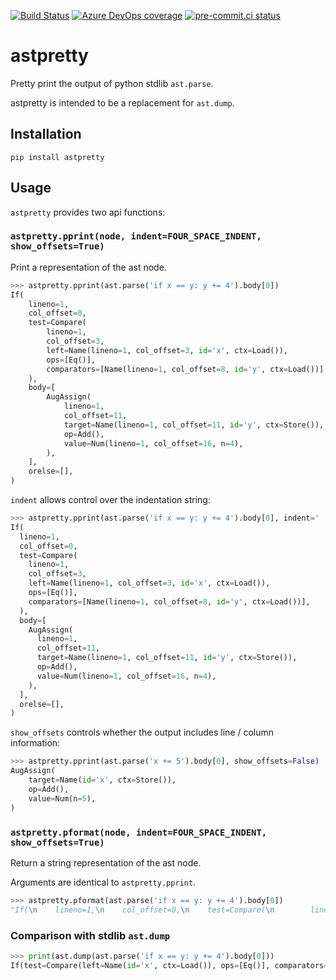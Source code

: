 [![Build Status](https://dev.azure.com/asottile/asottile/_apis/build/status/asottile.astpretty?branchName=main)](https://dev.azure.com/asottile/asottile/_build/latest?definitionId=35&branchName=main)
[![Azure DevOps coverage](https://img.shields.io/azure-devops/coverage/asottile/asottile/35/main.svg)](https://dev.azure.com/asottile/asottile/_build/latest?definitionId=35&branchName=main)
[![pre-commit.ci status](https://results.pre-commit.ci/badge/github/asottile/astpretty/main.svg)](https://results.pre-commit.ci/latest/github/asottile/astpretty/main)

astpretty
=========

Pretty print the output of python stdlib `ast.parse`.

astpretty is intended to be a replacement for `ast.dump`.

## Installation

`pip install astpretty`


## Usage

`astpretty` provides two api functions:


### `astpretty.pprint(node, indent=FOUR_SPACE_INDENT, show_offsets=True)`

Print a representation of the ast node.

```python
>>> astpretty.pprint(ast.parse('if x == y: y += 4').body[0])
If(
    lineno=1,
    col_offset=0,
    test=Compare(
        lineno=1,
        col_offset=3,
        left=Name(lineno=1, col_offset=3, id='x', ctx=Load()),
        ops=[Eq()],
        comparators=[Name(lineno=1, col_offset=8, id='y', ctx=Load())],
    ),
    body=[
        AugAssign(
            lineno=1,
            col_offset=11,
            target=Name(lineno=1, col_offset=11, id='y', ctx=Store()),
            op=Add(),
            value=Num(lineno=1, col_offset=16, n=4),
        ),
    ],
    orelse=[],
)
```

`indent` allows control over the indentation string:

```python
>>> astpretty.pprint(ast.parse('if x == y: y += 4').body[0], indent='  ')
If(
  lineno=1,
  col_offset=0,
  test=Compare(
    lineno=1,
    col_offset=3,
    left=Name(lineno=1, col_offset=3, id='x', ctx=Load()),
    ops=[Eq()],
    comparators=[Name(lineno=1, col_offset=8, id='y', ctx=Load())],
  ),
  body=[
    AugAssign(
      lineno=1,
      col_offset=11,
      target=Name(lineno=1, col_offset=11, id='y', ctx=Store()),
      op=Add(),
      value=Num(lineno=1, col_offset=16, n=4),
    ),
  ],
  orelse=[],
)
```

`show_offsets` controls whether the output includes line / column information:

```python
>>> astpretty.pprint(ast.parse('x += 5').body[0], show_offsets=False)
AugAssign(
    target=Name(id='x', ctx=Store()),
    op=Add(),
    value=Num(n=5),
)
```

### `astpretty.pformat(node, indent=FOUR_SPACE_INDENT, show_offsets=True)`

Return a string representation of the ast node.

Arguments are identical to `astpretty.pprint`.

```python
>>> astpretty.pformat(ast.parse('if x == y: y += 4').body[0])
"If(\n    lineno=1,\n    col_offset=0,\n    test=Compare(\n        lineno=1,\n        col_offset=3,\n        left=Name(lineno=1, col_offset=3, id='x', ctx=Load()),\n        ops=[Eq()],\n        comparators=[Name(lineno=1, col_offset=8, id='y', ctx=Load())],\n    ),\n    body=[\n        AugAssign(\n            lineno=1,\n            col_offset=11,\n            target=Name(lineno=1, col_offset=11, id='y', ctx=Store()),\n            op=Add(),\n            value=Num(lineno=1, col_offset=16, n=4),\n        ),\n    ],\n    orelse=[],\n)"
```

### Comparison with stdlib `ast.dump`

```python
>>> print(ast.dump(ast.parse('if x == y: y += 4').body[0]))
If(test=Compare(left=Name(id='x', ctx=Load()), ops=[Eq()], comparators=[Name(id='y', ctx=Load())]), body=[AugAssign(target=Name(id='y', ctx=Store()), op=Add(), value=Num(n=4))], orelse=[])
```
